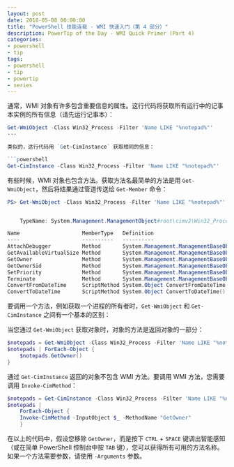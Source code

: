 ```yaml
---
layout: post
date: 2018-05-08 00:00:00
title: "PowerShell 技能连载 - WMI 快速入门（第 4 部分）"
description: PowerTip of the Day - WMI Quick Primer (Part 4)
categories:
- powershell
- tip
tags:
- powershell
- tip
- powertip
- series
---
```

通常，WMI 对象有许多包含重要信息的属性。这行代码将获取所有运行中的记事本实例的所有信息（请先运行记事本）：

```powershell
Get-WmiObject -Class Win32_Process -Filter 'Name LIKE "%notepad%"'
···

类似的，这行代码用 `Get-CimInstance` 获取相同的信息：

```powershell
Get-CimInstance -Class Win32_Process -Filter 'Name LIKE "%notepad%"'
```

有些时候，WMI 对象也包含方法。获取方法名最简单的方法是用 `Get-WmiObject`，然后将结果通过管道传送给 `Get-Member` 命令：

```powershell
PS> Get-WmiObject -Class Win32_Process -Filter 'Name LIKE "%notepad%"' | Get-Member -MemberType *method


    TypeName: System.Management.ManagementObject#root\cimv2\Win32_Process

Name                    MemberType   Definition
----                    ----------   ----------
AttachDebugger          Method       System.Management.ManagementBaseObject AttachDebugger()
GetAvailableVirtualSize Method       System.Management.ManagementBaseObject GetAvailableVirtualSize()
GetOwner                Method       System.Management.ManagementBaseObject GetOwner()
GetOwnerSid             Method       System.Management.ManagementBaseObject GetOwnerSid()
SetPriority             Method       System.Management.ManagementBaseObject SetPriority(System.Int32 Priority)
Terminate               Method       System.Management.ManagementBaseObject Terminate(System.UInt32 Reason)
ConvertFromDateTime     ScriptMethod System.Object ConvertFromDateTime();
ConvertToDateTime       ScriptMethod System.Object ConvertToDateTime();
```

要调用一个方法，例如获取一个进程的所有者时，`Get-WmiObject` 和 `Get-CimInstance` 之间有一个基本的区别：

当您通过 `Get-WmiObject` 获取对象时，对象的方法是返回对象的一部分：

```powershell
$notepads = Get-WmiObject -Class Win32_Process -Filter 'Name LIKE "%notepad%"'
$notepads | ForEach-Object {
    $notepads.GetOwner()
}
```

通过 `Get-CimInstance` 返回的对象不包含 WMI 方法。要调用 WMI 方法，您需要调用 `Invoke-CimMethod`：

```powershell
$notepads = Get-CimInstance -Class Win32_Process -Filter 'Name LIKE "%notepad%"'
$notepads |
    ForEach-Object {
    Invoke-CimMethod -InputObject $_ -MethodName "GetOwner"
    }
```

在以上的代码中，假设您移除 `GetOwner`，而是按下 `CTRL` + `SPACE` 键调出智能感知（或在简单 PowerShell 控制台中按 `TAB` 键），您可以获得所有可用的方法名称。如果一个方法需要参数，请使用 `-Arguments` 参数。

<!--本文国际来源：[WMI Quick Primer (Part 4)](http://community.idera.com/powershell/powertips/b/tips/posts/wmi-quick-primer-part-4)-->
